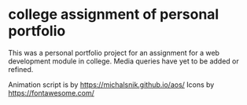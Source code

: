 # college assignment of personal portfolio
This was a personal portfolio project for an assignment for a web development module in college.
Media queries have yet to be added or refined.

Animation script is by https://michalsnik.github.io/aos/
Icons by https://fontawesome.com/
